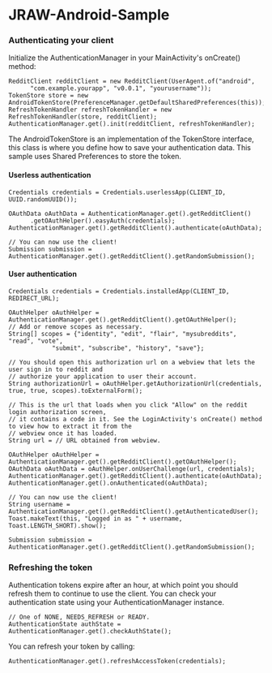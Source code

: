# JRAW-Android-Sample

### Authenticating your client

Initialize the AuthenticationManager in your MainActivity's onCreate() method:

    RedditClient redditClient = new RedditClient(UserAgent.of("android",
          "com.example.yourapp", "v0.0.1", "yourusername"));
    TokenStore store = new AndroidTokenStore(PreferenceManager.getDefaultSharedPreferences(this));
    RefreshTokenHandler refreshTokenHandler = new RefreshTokenHandler(store, redditClient);
    AuthenticationManager.get().init(redditClient, refreshTokenHandler);
    
The AndroidTokenStore is an implementation of the TokenStore interface, this class is where you define how to save your authentication data. This sample uses Shared Preferences to store the token.

#### Userless authentication

    Credentials credentials = Credentials.userlessApp(CLIENT_ID, UUID.randomUUID());
    
    OAuthData oAuthData = AuthenticationManager.get().getRedditClient()
          .getOAuthHelper().easyAuth(credentials);
    AuthenticationManager.get().getRedditClient().authenticate(oAuthData);
    
    // You can now use the client!
    Submission submission = AuthenticationManager.get().getRedditClient().getRandomSubmission();
    
#### User authentication

    Credentials credentials = Credentials.installedApp(CLIENT_ID, REDIRECT_URL);
    
    OAuthHelper oAuthHelper = AuthenticationManager.get().getRedditClient().getOAuthHelper();
    // Add or remove scopes as necessary.
    String[] scopes = {"identity", "edit", "flair", "mysubreddits", "read", "vote",
                "submit", "subscribe", "history", "save"};
                
    // You should open this authorization url on a webview that lets the user sign in to reddit and
    // authorize your application to user their account.
    String authorizationUrl = oAuthHelper.getAuthorizationUrl(credentials, true, true, scopes).toExternalForm();
    
    // This is the url that loads when you click "Allow" on the reddit login authorization screen, 
    // it contains a code in it. See the LoginActivity's onCreate() method to view how to extract it from the
    // webview once it has loaded.
    String url = // URL obtained from webview.
    
    OAuthHelper oAuthHelper = AuthenticationManager.get().getRedditClient().getOAuthHelper();
    OAuthData oAuthData = oAuthHelper.onUserChallenge(url, credentials);
    AuthenticationManager.get().getRedditClient().authenticate(oAuthData);
    AuthenticationManager.get().onAuthenticated(oAuthData);
    
    // You can now use the client!
    String username = AuthenticationManager.get().getRedditClient().getAuthenticatedUser();
    Toast.makeText(this, "Logged in as " + username, Toast.LENGTH_SHORT).show();
    
    Submission submission = AuthenticationManager.get().getRedditClient().getRandomSubmission();
    
### Refreshing the token

Authentication tokens expire after an hour, at which point you should refresh them to continue to use the client.
You can check your authentication state using your AuthenticationManager instance.

    // One of NONE, NEEDS_REFRESH or READY.
    AuthenticationState authState = AuthenticationManager.get().checkAuthState();

You can refresh your token by calling:

    AuthenticationManager.get().refreshAccessToken(credentials);
    
